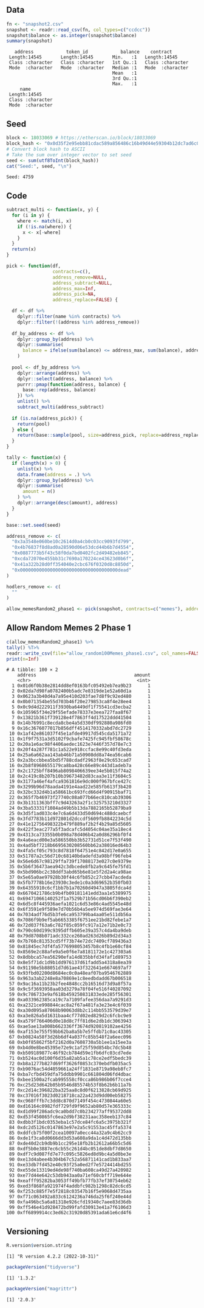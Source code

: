 
<!-- README.md is generated from README.Rmd. Please edit that file -->

## Data

``` r
fn <- "snapshot2.csv"
snapshot <- readr::read_csv(fn, col_types=c("ccdcc"))
snapshot$balance <- as.integer(snapshot$balance)
summary(snapshot)
```

       address            token_id            balance    contract        
     Length:14545       Length:14545       Min.   :1   Length:14545      
     Class :character   Class :character   1st Qu.:1   Class :character  
     Mode  :character   Mode  :character   Median :1   Mode  :character  
                                           Mean   :1                     
                                           3rd Qu.:1                     
                                           Max.   :1                     
         name          
     Length:14545      
     Class :character  
     Mode  :character  
                       
                       
                       

## Seed

``` r
block <- 18033069 # https://etherscan.io/block/18033069
block_hash <- "0x0d35f2e95ebb81cdac589a856486c16b49d44e59304b12dc7ad6c09cea6cb954"
# Convert block hash to ASCII
# Take the sum over integer vector to set seed
seed <- sum(utf8ToInt(block_hash))
cat("Seed:", seed, "\n")
```

    Seed: 4759 

## Code

``` r
subtract_multi <- function(x, y) {
  for (i in y) {
    where <- match(i, x)
    if (!is.na(where)) {
      x <- x[-where]
    }
  }
  return(x)
}

pick <- function(df,
                 contracts=c(),
                 address_remove=NULL,
                 address_subtract=NULL,
                 address_max=Inf,
                 address_pick=NA,
                 address_replace=FALSE) {

  df <- df %>%
    dplyr::filter(name %in% contracts) %>%
    dplyr::filter(!(address %in% address_remove))
  
  df_by_address <- df %>%
    dplyr::group_by(address) %>%
    dplyr::summarise(
      balance = ifelse(sum(balance) <= address_max, sum(balance), address_max)
    )
  
  pool <- df_by_address %>%
    dplyr::arrange(address) %>%
    dplyr::select(address, balance) %>%
    purrr::pmap(function(address, balance) {
      base::rep(address, balance)
    }) %>%
    unlist() %>%
    subtract_multi(address_subtract)
  
  if (is.na(address_pick)) {
    return(pool)
  } else {
    return(base::sample(pool, size=address_pick, replace=address_replace))
  }
}

tally <- function(x) {
  if (length(x) > 0) {
    unlist(x) %>%
    data.frame(address = .) %>%
    dplyr::group_by(address) %>%
    dplyr::summarise(
      amount = n()
    ) %>%
    dplyr::arrange(desc(amount), address)
  }
}
```

``` r
base::set.seed(seed)

address_remove <- c(
  "0x3a3548e060be10c2614d0a4cb0c03cc9093fd799",
  "0x4b76837f8d8ad0a28590d06e53dcd44b6b7d4554",
  "0x0887773b5f43c58f0da7bd0402fc2d49482eb845",
  "0xcda72070e455bb31c7690a170224ce43623d0b6f",
  "0x41a322b28d0ff354040e2cbc676f0320d8c8850d",
  "0x000000000000000000000000000000000000dead"
)

hodlers_remove <- c(
  ""
)

allow_memesRandom2_phase1 <- pick(snapshot, contracts=c("memes"), address_remove=address_remove,address_pick=100,address_max=1)
```

## Allow Random Memes 2 Phase 1

``` r
c(allow_memesRandom2_phase1) %>%
tally() %T>%
readr::write_csv(file="allow_random100Memes_phase1.csv", col_names=FALSE) %>%
print(n=Inf)
```

    # A tibble: 100 × 2
        address                                    amount
        <chr>                                       <int>
      1 0x01d6f0b38e2814dd8ef0163bfc05492eb7ea9b23      1
      2 0x02da7d98fa0782400b5adc7e8319de1e52a60d1a      1
      3 0x0623a3b40d4a7a95e410d203fae7d8f9c92ed480      1
      4 0x0b071354be55d703b46f20e279853ca8f4e28ee4      1
      5 0x0c9d4d222911f3930ba6449df1f75541cd3ecba2      1
      6 0x105965f34e29f55efade78337e3eea727faa8f67      1
      7 0x13821b361f739128e4f7863ff4d17522ddd41504      1
      8 0x14b76991c8ecda8cbe4a5d330df992880a986fd0      1
      9 0x16c3676077017b856dff4514170332abd7dc2729      1
     10 0x1af42e861037f45e1afde49917d545cda5171a72      1
     11 0x1f9f7531a3d5102f9cbafe7425fc945fbf58678c      1
     12 0x20a1e6ac98f4406aedec1623e7446f357d78e7c3      1
     13 0x20f4a287f781c1a522e918ccfac8e99c40fd3eda      1
     14 0x25a6a662aa143ab46b71a50908dd8a74ea56cab6      1
     15 0x2a3bccbbea5bd5f788cdadf2963f8e29c653cad7      1
     16 0x2b8f8968655179ca8ba428c66e89c443d1adeb7a      1
     17 0x2c1725bff8496ab8098406639ee34e5b015f74a2      1
     18 0x2c419c8b207b10b39673482d83caa3e11f3604c5      1
     19 0x3177a46ef4afca9361816e9dc000f967bfce427c      1
     20 0x3299b96d78aada4191e4aad22e585fb613f3b420      1
     21 0x32bc332d4b1a58661bc693fcd66d4f90915baf71      1
     22 0x365f7b46973f27740c08a077b66ec810cab39306      1
     23 0x3b1311363bff7c9d43263a2f1c325753210d3327      1
     24 0x3ba53331f1084ad49b5b13da7882165b52879ba9      1
     25 0x3d5f1ad033c4e7c6a6d433d50d694c488dcaebcf      1
     26 0x3fd7783b11d972801d2dccdf5609fb8842234c5d      1
     27 0x41e12756498322b479f889af2b2f4b29a85d5605      1
     28 0x422f3eac277a5f3adcafc5d4054c04ae35a18ec4      1
     29 0x4313ca73355b0b098a78d406b42a0d86296bf0f4      1
     30 0x4a6eacd00e3a586550bb3b52731d51ce7f53f490      1
     31 0x4ad5bf7218b6695630208560bb62a38016ed64b3      1
     32 0x4fa5cf05c793c8d7818f64751e4c842d17e0a655      1
     33 0x51787a2c56d710c68140bdadefd3a98bff96feb4      1
     34 0x56e6d67c98129ffa739f17088173e027c0e9379e      1
     35 0x5b6f36473aea942c3dbcede8fb2a9c645fe75fd1      1
     36 0x5bd906bc2c38ddf3abd65b6e81e5f2d2a4ca98ae      1
     37 0x5e65a0ae97928b30f44c6fb852c27cbb47acdeda      1
     38 0x5fb7778b16e23930c3ede1c0a3d69652b350fb03      1
     39 0x64355910c6cf1bb7b1a70260d4947a3805fdca4d      1
     40 0x6670421786cb9b4fb09181141edd3aa1e5389975      1
     41 0x69471066140252f1a7529b71b56cd06b6f390eb2      1
     42 0x6d5c8f445936aefa1021c6d53e86c4ad5545e48d      1
     43 0x6f3591e9f589e7d70b56b4a5ee974d569fae3e64      1
     44 0x7034adf76d5b3fe6ca953799ba4aa05e511db56a      1
     45 0x7086f9b9ef5ab6653385f6751ee21bd82febe1a7      1
     46 0x72d037f63a6c782f85c059fc917a12e71b2e0c73      1
     47 0x790c60d199c9395dffb605e39a357c4da4ba9deb      1
     48 0x79d8708b071adc332ce260ad263d26b89d2d34a3      1
     49 0x7b768c81353cd5ff73b74e72dc7409cf789436a3      1
     50 0x81845ec7df4fa5776998053457b8c4fb1e60cf84      1
     51 0x8569e2c88afe9a5e0f6e7a8181172e1c427303a6      1
     52 0x8dbbca57ea56290efa14d835bbfd34faf1d89753      1
     53 0x8e5f71dc1d9b1dd976137d61fadd5a4318a8ea39      1
     54 0x91198e5b88051d7d61ae43f322641e6674697af7      1
     55 0x93fbd02200d8684ec0c0a48eaf07ba9546762889      1
     56 0x963a3ab2248e8a70869e1c8eedbdadd67b006518      1
     57 0x9ac16a11b23b2fee4848cc2b16516d73d9a8f57a      1
     58 0x9c5f3693958aa03d3279a78f04fe516f40287092      1
     59 0x9c786733e9af618b459250831833ede285f56301      1
     60 0xa033962385ca19c7a7109fafee356daa7a9291d3      1
     61 0xa2321ce998844cac8a2f67a481fa3e23e4c6f039      1
     62 0xa30d095a87068b90063d8b2c114bb553579d39e7      1
     63 0xa3e826a5d1631baa4cf77d02ed829d2c6fcbc9e9      1
     64 0xa579f766406d0e18d8c7ff81d6e2db1dc3063943      1
     65 0xae5ae13a008b662336ff3674d920819102ae4256      1
     66 0xaf153e755f59bb62ba8a5b7e5ffdb71c0ac43305      1
     67 0xb0824a58f3d26b6df4a037fc85b548f2a6eec096      1
     68 0xb0f85862f5bf2162d0a7608730a5b1ee1a15ee3a      1
     69 0xb4d0e8be45395e72e9c1af25f59d854bc7dc5b48      1
     70 0xb509189877c46f92cb784d59e1fb6dfc03cd7ede      1
     71 0xb524ac0d100f6d35a82ab5a1c78ce2edf5bedc39      1
     72 0xb8a1277b827d69ff3626f0853c370ebdfb035ac5      1
     73 0xb9076ac54d4059661a24ff1831e8719a98eb8fc7      1
     74 0xba7cfbd459dfa75ddbb9901c661804d06fd4dbac      1
     75 0xbee1500a2fcab995558cf0cca86b986b06f7cce4      1
     76 0xc25d23d642b05b9546d85574b53f8b62b6b11a7b      1
     77 0xc2d14c396822ba325aa8c8d0f6213828cb69d925      1
     78 0xc37016f3023d0218718ca22a423d9dd00eb58275      1
     79 0xc968fffb7c3dd8c870d7149f454c4730844a60e5      1
     80 0xd16164c0982fdf729fd9f9652ab80d57e365333c      1
     81 0xd1d99f286adc9ca0bdd7c0b234277aff95372dd8      1
     82 0xd53f450865fc6ea2d9bf38231aac358eeb137c84      1
     83 0xdbb3f1bdc0353eba1c57dce84fc6a5c3975b321f      1
     84 0xdc2d5126c0147863e97e2a5c91553ac45ffa5374      1
     85 0xddfcb75f00f2cea10097a0ecc44a32a9c4b62cc9      1
     86 0xde1f3ca8d0666dd3d53a608a9da1c4d472d135bb      1
     87 0xde40d2cb9db9b1cc295e18fb2b12612a66b5c5d6      1
     88 0xdf5b0e3887ec6cb55c261d4bc051de8dbf7d8650      1
     89 0xdf7c9d087fd7e77c095c5826ed8d9bc4a5d0be3e      1
     90 0xe13d4abee4b304b67c52a56871141cad1b833aa7      1
     91 0xe33db7fd452e40c93f25a0ed2f7e5724414bd255      1
     92 0xe55de13319ed4de98f740ba608ca49d27a420982      1
     93 0xe77d44e642c53db943aa0a71ef60cbff719e644e      1
     94 0xeafff95282ba3053ff49bfb77fb37ef30754eb62      1
     95 0xed3f868fa921974f4addbfc982b1298c82dc6cd5      1
     96 0xf253c885f7e5f2818c03547b16f5e9068d4735aa      1
     97 0xf71c063492a833c6124236a746da25f6f240e44d      1
     98 0xfa496bc5a6a81318e926cfd19340c7aee83d36db      1
     99 0xff546e41d928472bd99fafd30913e41a7f6106d3      1
    100 0xff6899914cc3ed62c31920d85391ada61e6cd4f6      1

## Versioning

``` r
R.version$version.string
```

    [1] "R version 4.2.2 (2022-10-31)"

``` r
packageVersion("tidyverse")
```

    [1] '1.3.2'

``` r
packageVersion("magrittr")
```

    [1] '2.0.3'
